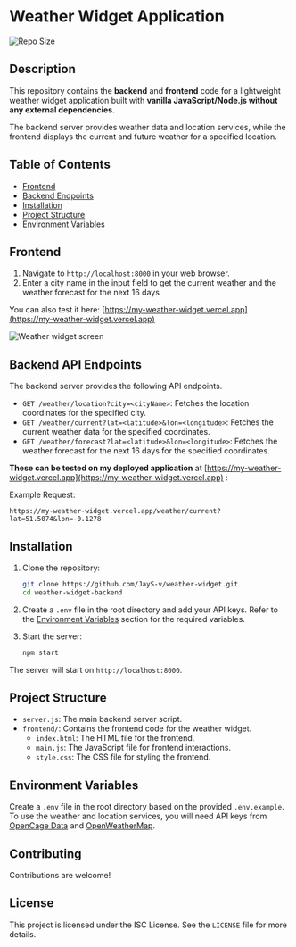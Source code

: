 # Weather Widget Application
![Repo Size](https://img.shields.io/github/repo-size/JayS-v/weather-widget)

## Description
This repository contains the **backend** and **frontend** code for a lightweight weather widget application built with **vanilla JavaScript/Node.js without any external dependencies**. 

The backend server provides weather data and location services, while the frontend displays the current and future weather for a specified location. 

## Table of Contents

- [Frontend](#frontend)
- [Backend Endpoints](#backend-api-endpoints)
- [Installation](#installation)
- [Project Structure](#project-structure)
- [Environment Variables](#environment-variables)

## Frontend

1. Navigate to `http://localhost:8000` in your web browser.
2. Enter a city name in the input field to get the current weather and the weather forecast for the next 16 days

You can also test it here: [https://my-weather-widget.vercel.app](https://my-weather-widget.vercel.app)

![Weather widget screen](https://api.jayseyidov.com/weather-widget-frontend/weather-widget-screen.gif)

## Backend API Endpoints
The backend server provides the following API endpoints. 

- `GET /weather/location?city=<cityName>`: Fetches the location coordinates for the specified city.
- `GET /weather/current?lat=<latitude>&lon=<longitude>`: Fetches the current weather data for the specified coordinates.
- `GET /weather/forecast?lat=<latitude>&lon=<longitude>`: Fetches the weather forecast for the next 16 days for the specified coordinates.

**These can be tested on my deployed application** at [https://my-weather-widget.vercel.app](https://my-weather-widget.vercel.app) : 

Example Request:
```
https://my-weather-widget.vercel.app/weather/current?lat=51.5074&lon=-0.1278
```

## Installation

1. Clone the repository:

    ```bash
    git clone https://github.com/JayS-v/weather-widget.git 
    cd weather-widget-backend
    ```

2. Create a `.env` file in the root directory and add your API keys. Refer to the [Environment Variables](#environment-variables) section for the required variables. 

3. Start the server:

    ```bash
    npm start
    ```

The server will start on `http://localhost:8000`.

## Project Structure
- `server.js`: The main backend server script.
- `frontend/`: Contains the frontend code for the weather widget.
  - `index.html`: The HTML file for the frontend.
  - `main.js`: The JavaScript file for frontend interactions.
  - `style.css`: The CSS file for styling the frontend.


## Environment Variables
Create a `.env` file in the root directory based on the provided `.env.example`. To use the weather and location services, you will need API keys from [OpenCage Data](https://opencagedata.com) and [OpenWeatherMap](https://openweathermap.org). 

## Contributing
Contributions are welcome!

## License
This project is licensed under the ISC License. See the `LICENSE` file for more details.
